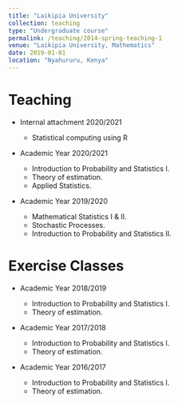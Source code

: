 ```yaml
---
title: "Laikipia University"
collection: teaching
type: "Undergraduate course"
permalink: /teaching/2014-spring-teaching-1
venue: "Laikipia University, Mathematics"
date: 2019-01-01
location: "Nyahururu, Kenya"
---
```


Teaching
======
* Internal attachment 2020/2021
  * Statistical computing using R
    
* Academic Year 2020/2021
  * Introduction to Probability and Statistics I.
  * Theory of estimation.
  * Applied Statistics.

* Academic Year 2019/2020
  * Mathematical Statistics I & II.
  * Stochastic Processes.
  * Introduction to Probability and Statistics II.
    
Exercise Classes
======
* Academic Year 2018/2019
  * Introduction to Probability and Statistics I.
  * Theory of estimation.
    
* Academic Year 2017/2018
  * Introduction to Probability and Statistics I.
  * Theory of estimation.
  
* Academic Year 2016/2017
  * Introduction to Probability and Statistics I.
  * Theory of estimation.
  
